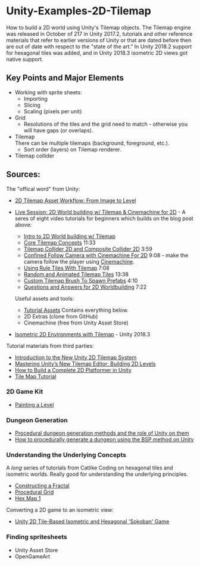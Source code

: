# Unity-Examples-2D-Tilemap

How to build a 2D world using Unity's Tilemap objects. The Tilemap engine was released in October of 217 in Unity 2017.2, tutorials and other reference materials that refer to earlier versions of Unity or that are dated before then are out of date with respect to the "state of the art." In Unity 2018.2 support for hexagonal tiles was added, and in Unity 2018.3 isometric 2D views got native support.

## Key Points and Major Elements

* Working with sprite sheets:
  - Importing
  - Slicing
  - Scaling (pixels per unit)
* Grid
  - Resolutions of the tiles and the grid need to match - otherwise you will have gaps (or overlaps).
* Tilemap  
  There can be multiple tilemaps (background, foreground, etc.).
  - Sort order (layers) on Tilemap renderer.
* Tilemap collider

## Sources:

The "offical word" from Unity:

* [2D Tilemap Asset Workflow: From Image to Level](https://blogs.unity3d.com/2018/01/25/2d-tilemap-asset-workflow-from-image-to-level/)
* [Live Session: 2D World building w/ Tilemap & Cinemachine for 2D](https://unity3d.com/learn/tutorials/topics/2d-game-creation/intro-2d-world-building-w-tilemap) - A seres of eight video tutorials for beginners which builds on the blog post above:
  - [Intro to 2D World building w/ Tilemap](https://unity3d.com/learn/tutorials/topics/2d-game-creation/custom-tilemap-brush-spawn-prefabs?playlist=17093)
  - [Core Tilemap Concepts](https://unity3d.com/learn/tutorials/topics/2d-game-creation/core-tilemap-concepts?playlist=17093) 11:33
  - [Tilemap Collider 2D and Composite Collider 2D](https://unity3d.com/learn/tutorials/topics/2d-game-creation/tilemap-collider-2d-and-composite-collider-2d?playlist=17093) 3:59
  - [Confined Follow Camera with Cinemachine For 2D](https://unity3d.com/learn/tutorials/topics/2d-game-creation/confined-follow-camera-cinemachine-2d?playlist=17093) 9:08 - make the camera follow the player using [Cinemachine]().  
  - [Using Rule Tiles With Tilemap](https://unity3d.com/learn/tutorials/topics/2d-game-creation/using-rule-tiles-tilemap?playlist=17093) 7:08
  - [Random and Animated Tilemap Tiles](https://unity3d.com/learn/tutorials/topics/2d-game-creation/random-and-animated-tilemap-tiles?playlist=17093) 13:38
  - [Custom Tilemap Brush To Spawn Prefabs](https://unity3d.com/learn/tutorials/topics/2d-game-creation/custom-tilemap-brush-spawn-prefabs?playlist=17093) 4:10
  - [Questions and Answers for 2D Worldbuilding](https://unity3d.com/learn/tutorials/topics/2d-game-creation/questions-and-answers-2d-worldbuilding?playlist=17093) 7:22
  
  Useful assets and tools:
  - [Tutorial Assets](http://bit.ly/tilemaplive) Contains everything below.
  - []() 2D Extras (clone from GitHub)
  - []() Cinemachine (free from Unity Asset Store)
* [Isometric 2D Environments with Tilemap](https://blogs.unity3d.com/2019/03/18/isometric-2d-environments-with-tilemap/) - Unity 2018.3

Tutorial materials from third parties:

* [Introduction to the New Unity 2D Tilemap System](https://www.raywenderlich.com/23-introduction-to-the-new-unity-2d-tilemap-system)
* [Mastering Unity’s New Tilemap Editor: Building 2D Levels](https://gamedevacademy.org/mastering-unitys-new-tilemap-editor-building-2d-levels/)
* [How to Build a Complete 2D Platformer in Unity](https://gamedevacademy.org/how-to-build-a-complete-2d-platformer-in-unity/)
* [Tile Map Tutorial](https://www.2dtoolkit.com/doc/2.5/tilemap/tutorial.html)

### 2D Game Kit

* [Painting a Level](https://unity3d.com/learn/tutorials/projects/2d-game-kit/painting-level)

### Dungeon Generation

* [Procedural dungeon generation methods and the role of Unity on them](https://bladecast.pro/unity-tutorial/dungeon-prcedural-generation-overview-unity-2018)
* [How to procedurally generate a dungeon using the BSP method on Unity](https://bladecast.pro/unity-tutorial/how-to-procedurally-generate-a-dungeon-bsp-method-unity-tilemap)

### Understanding the Underlying Concepts

A *long* series of tutorials from Catlike Coding on hexagonal tiles and isometric worlds. Really good for understanding the underlying principles.

* [Constructing a Fractal](https://catlikecoding.com/unity/tutorials/constructing-a-fractal/)
* [Procedural Grid](https://catlikecoding.com/unity/tutorials/procedural-grid/)
* [Hex Map 1](https://catlikecoding.com/unity/tutorials/hex-map/part-1/)

Converting a 2D game to an isometric view:

* [Unity 2D Tile-Based Isometric and Hexagonal 'Sokoban' Game](https://gamedevelopment.tutsplus.com/tutorials/unity-2d-tile-based-isometric-and-hexagonal-sokoban-game--cms-29715)

### Finding spritesheets

* Unity Asset Store
* OpenGameArt
